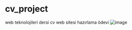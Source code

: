 # cv_project
web teknolojileri dersi cv web sitesi hazırlama ödevi
![image](https://user-images.githubusercontent.com/101983495/230769304-6ce8338d-d6cf-4fcd-b6b4-5ca50273065b.png)
